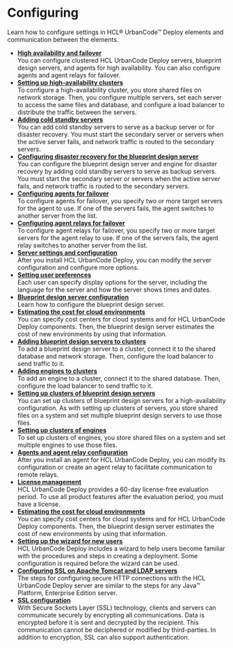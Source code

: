 # Configuring

Learn how to configure settings in HCL® UrbanCode™ Deploy elements and communication between the elements.

-   **[High availability and failover](../topics/ha_config_ov.md)**  
You can configure clustered HCL UrbanCode Deploy servers, blueprint design servers, and agents for high availability. You can also configure agents and agent relays for failover.
-   **[Setting up high-availability clusters](../topics/server_install_clustered.md)**  
To configure a high-availability cluster, you store shared files on network storage. Then, you configure multiple servers, set each server to access the same files and database, and configure a load balancer to distribute the traffic between the servers.
-   **[Adding cold standby servers](../../com.udeploy.install.doc/topics/server_install_cold.md)**  
You can add cold standby servers to serve as a backup server or for disaster recovery. You must start the secondary server or servers when the active server fails, and network traffic is routed to the secondary servers.
-   **[Configuring disaster recovery for the blueprint design server](../../com.edt.doc/topics/dr_config_bds.md)**  
You can configure the blueprint design server and engine for disaster recovery by adding cold standby servers to serve as backup servers. You must start the secondary server or servers when the active server fails, and network traffic is routed to the secondary servers.
-   **[Configuring agents for failover](../../com.udeploy.install.doc/topics/configure_agent_failover.md)**  
To configure agents for failover, you specify two or more target servers for the agent to use. If one of the servers fails, the agent switches to another server from the list.
-   **[Configuring agent relays for failover](../../com.udeploy.install.doc/topics/configure_relay_failover.md)**  
To configure agent relays for failover, you specify two or more target servers for the agent relay to use. If one of the servers fails, the agent relay switches to another server from the list.
-   **[Server settings and configuration](../topics/settings_ch.md)**  
After you install HCL UrbanCode Deploy, you can modify the server configuration and configure more options.
-   **[Setting user preferences](../../com.udeploy.admin.doc/topics/prefs_ov.md)**  
Each user can specify display options for the server, including the language for the server and how the server shows times and dates.
-   **[Blueprint design server configuration](../../com.edt.doc/topics/c_node_administering_bds.md)**  
Learn how to configure the blueprint design server.
-   **[Estimating the cost for cloud environments](../../com.edt.doc/topics/cost_ov.md)**  
You can specify cost centers for cloud systems and for HCL UrbanCode Deploy components. Then, the blueprint design server estimates the cost of new environments by using that information.
-   **[Adding blueprint design servers to clusters](../../com.edt.doc/topics/ha_add_bds.md)**  
To add a blueprint design server to a cluster, connect it to the shared database and network storage. Then, configure the load balancer to send traffic to it.
-   **[Adding engines to clusters](../../com.edt.doc/topics/ha_add_engine.md)**  
To add an engine to a cluster, connect it to the shared database. Then, configure the load balancer to send traffic to it.
-   **[Setting up clusters of blueprint design servers](../../com.edt.doc/topics/ha_config_bds.md)**  
You can set up clusters of blueprint design servers for a high-availability configuration. As with setting up clusters of servers, you store shared files on a system and set multiple blueprint design servers to use those files.
-   **[Setting up clusters of engines](../../com.edt.doc/topics/ha_config_engine.md)**  
To set up clusters of engines, you store shared files on a system and set multiple engines to use those files.
-   **[Agents and agent relay configuration](../topics/configure_agents.md)**  
After you install an agent for HCL UrbanCode Deploy, you can modify its configuration or create an agent relay to facilitate communication to remote relays.
-   **[License management](../topics/licenseManage.md)**  
HCL UrbanCode Deploy provides a 60-day license-free evaluation period. To use all product features after the evaluation period, you must have a license.
-   **[Estimating the cost for cloud environments](../topics/cost_ov.md)**  
You can specify cost centers for cloud systems and for HCL UrbanCode Deploy components. Then, the blueprint design server estimates the cost of new environments by using that information.
-   **[Setting up the wizard for new users](../topics/config_wizard.md)**  
HCL UrbanCode Deploy includes a wizard to help users become familiar with the procedures and steps in creating a deployment. Some configuration is required before the wizard can be used.
-   **[Configuring SSL on Apache Tomcat and LDAP servers](../topics/ssl_config.md)**  
The steps for configuring secure HTTP connections with the HCL UrbanCode Deploy server are similar to the steps for any Java™ Platform, Enterprise Edition server.
-   **[SSL configuration](../topics/SSLinstall.md)**  
With Secure Sockets Layer \(SSL\) technology, clients and servers can communicate securely by encrypting all communications. Data is encrypted before it is sent and decrypted by the recipient. This communication cannot be deciphered or modified by third-parties. In addition to encryption, SSL can also support authentication.

